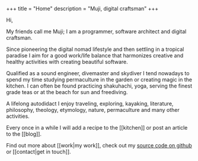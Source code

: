 +++
title = "Home"
description = "Muji, digital craftsman"
+++

Hi,

My friends call me Muji; I am a programmer, software architect and digital craftsman.

Since pioneering the digital nomad lifestyle and then settling in a tropical paradise I aim for a good work/life balance that harmonizes creative and healthy activities with creating beautiful software.

Qualified as a sound engineer, divemaster and skydiver I tend nowadays to spend my time studying permaculture in the garden or creating magic in the kitchen. I can often be found practicing shakuhachi, yoga, serving the finest grade teas or at the beach for sun and freediving.

A lifelong autodidact I enjoy traveling, exploring, kayaking, literature, philosophy, theology, etymology, nature, permaculture and many other activities.

Every once in a while I will add a recipe to the [[kitchen]] or post an article to the [[blog]].

Find out more about [[work|my work]], check out my [source code on github][github] or [[contact|get in touch]].

[github]: https://github.com/tmpfs "Source Code"
